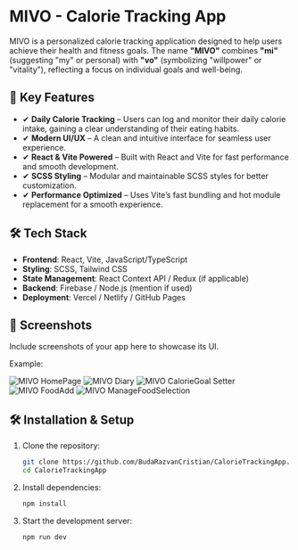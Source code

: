 # MIVO - Calorie Tracking App

MIVO is a personalized calorie tracking application designed to help users achieve their health and fitness goals. The name **"MIVO"** combines **"mi"** (suggesting "my" or personal) with **"vo"** (symbolizing "willpower" or "vitality"), reflecting a focus on individual goals and well-being.

## 🚀 Key Features

- ✔ **Daily Calorie Tracking** – Users can log and monitor their daily calorie intake, gaining a clear understanding of their eating habits.
- ✔ **Modern UI/UX** – A clean and intuitive interface for seamless user experience.
- ✔ **React & Vite Powered** – Built with React and Vite for fast performance and smooth development.
- ✔ **SCSS Styling** – Modular and maintainable SCSS styles for better customization.
- ✔ **Performance Optimized** – Uses Vite’s fast bundling and hot module replacement for a smooth experience.

## 🛠️ Tech Stack

- **Frontend**: React, Vite, JavaScript/TypeScript
- **Styling**: SCSS, Tailwind CSS
- **State Management**: React Context API / Redux (if applicable)
- **Backend**: Firebase / Node.js (mention if used)
- **Deployment**: Vercel / Netlify / GitHub Pages

## 📸 Screenshots

Include screenshots of your app here to showcase its UI.

Example:

![MIVO HomePage](https://i.imgur.com/1C6UKEw.png)
![MIVO Diary](https://i.imgur.com/IN2NFIK.png)
![MIVO CalorieGoal Setter](https://i.imgur.com/mxa7aLc.png)
![MIVO FoodAdd](https://i.imgur.com/kkFGBKf.png)
![MIVO ManageFoodSelection](https://i.imgur.com/SZBtUdU.png)



## 🛠️ Installation & Setup

1. Clone the repository:
   ```sh
   git clone https://github.com/BudaRazvanCristian/CalorieTrackingApp.git
   cd CalorieTrackingApp
   ```
2. Install dependencies:
   ```sh
   npm install
   ```
3. Start the development server:
   ```sh
   npm run dev
   
